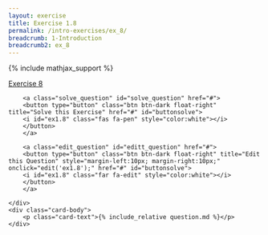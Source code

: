 ```yaml
---
layout: exercise
title: Exercise 1.8
permalink: /intro-exercises/ex_8/
breadcrumb: 1-Introduction
breadcrumb2: ex_8
---
```


{% include mathjax_support %}




<div class="card">
    <div class="card-header p-2">
        <a href='#' class="p-2">Exercise 8</a>

        <a class="solve_question" id="solve_question" href="#">
        <button type="button" class="btn btn-dark float-right" title="Solve this Exercise" href="#" id="buttonsolve">
        <i id="ex1.8" class="fas fa-pen" style="color:white"></i>
        </button>
        </a>

        <a class="edit_question" id="editt_question" href="#">
        <button type="button" class="btn btn-dark float-right" title="Edit this Question" style="margin-left:10px; margin-right:10px;" onclick="edit('ex1.8');" href="#" id="buttonsolve">
        <i id="ex1.8" class="far fa-edit" style="color:white"></i>
        </button>
        </a>

    </div>
    <div class="card-body">
        <p class="card-text">{% include_relative question.md %}</p>
    </div>
</div>

<br>
